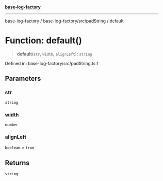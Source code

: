 [**base-log-factory**](../../../../index.md)

***

[base-log-factory](../../../../index.md) / [base-log-factory/src/padString](../index.md) / default

# Function: default()

> **default**(`str`, `width`, `alignLeft`): `string`

Defined in: base-log-factory/src/padString.ts:1

## Parameters

### str

`string`

### width

`number`

### alignLeft

`boolean` = `true`

## Returns

`string`
